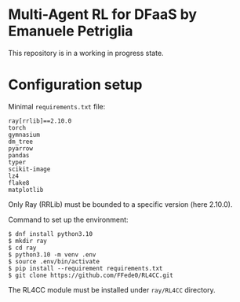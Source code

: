 # Multi-Agent RL for DFaaS by Emanuele Petriglia

This repository is in a working in progress state.

# Configuration setup

Minimal `requirements.txt` file:

```
ray[rrlib]==2.10.0
torch
gymnasium
dm_tree
pyarrow
pandas
typer
scikit-image
lz4
flake8
matplotlib
```

Only Ray (RRLib) must be bounded to a specific version (here 2.10.0).

Command to set up the environment:

```
$ dnf install python3.10
$ mkdir ray
$ cd ray
$ python3.10 -m venv .env
$ source .env/bin/activate
$ pip install --requirement requirements.txt
$ git clone https://github.com/FFede0/RL4CC.git
```

The RL4CC module must be installed under `ray/RL4CC` directory.
